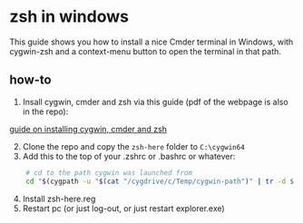 # zsh in windows

This guide shows you how to install a nice Cmder terminal in Windows,
with cygwin-zsh and a context-menu button to open the terminal in that path.

## how-to

1. Insall cygwin, cmder and zsh via this guide
 (pdf of the webpage is also in the repo):

[guide on installing cygwin, cmder and zsh](https://dev.to/zinox9/installing-zsh-on-windows-37em)

2. Clone the repo and copy the `zsh-here` folder to `C:\cygwin64`
3. Add this to the top of your .zshrc or .bashrc or whatever:

```bash
    # cd to the path cygwin was launched from
    cd "$(cygpath -u "$(cat "/cygdrive/c/Temp/cygwin-path")" | tr -d $'\r')"
```

4. Install zsh-here.reg
5. Restart pc (or just log-out, or just restart explorer.exe)
